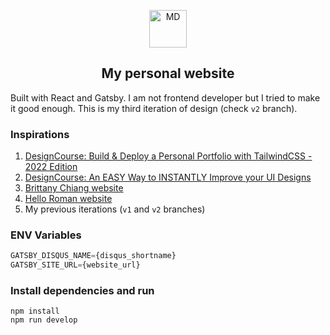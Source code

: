 <p align="center">
  <a href="https://michaldziuba.dev">
    <img alt="MD" src="https://user-images.githubusercontent.com/43048524/224560315-7a56a97e-127b-4ac6-9345-af43264f3488.png" width="60" />

  </a>
</p>
<h2 align="center">
  My personal website
</h2>

Built with React and Gatsby. I am not frontend developer but I tried to make it good enough. This is my third iteration of design (check `v2` branch).

### Inspirations
1. [DesignCourse: Build & Deploy a Personal Portfolio with TailwindCSS - 2022 Edition](https://youtube.com/watch?v=Vp6GC3jKG20)
2. [DesignCourse: An EASY Way to INSTANTLY Improve your UI Designs](https://www.youtube.com/watch?v=Q8A2E8CnYH4)
3. [Brittany Chiang website](https://brittanychiang.com/)
4. [Hello Roman website](https://helloroman.pl/)
5. My previous iterations (`v1` and `v2` branches)

### ENV Variables
```ts
GATSBY_DISQUS_NAME={disqus_shortname}
GATSBY_SITE_URL={website_url}
```

### Install dependencies and run
```shell
npm install
npm run develop
```
